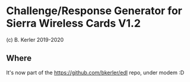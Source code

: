 # Challenge/Response Generator for Sierra Wireless Cards V1.2
(c) B. Kerler 2019-2020

## Where

It's now part of the https://github.com/bkerler/edl repo, under modem :D

